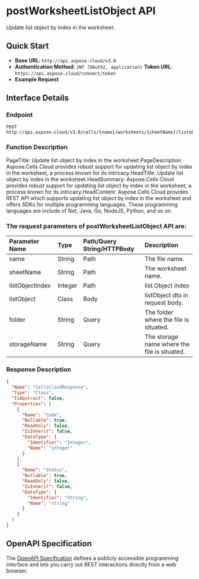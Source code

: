 # **postWorksheetListObject API**

Update list object by index in the worksheet. 

## **Quick Start**

- **Base URL**: `http://api.aspose.cloud/v3.0`
- **Authentication Method**: `JWT (OAuth2, application)`  **Token URL**: `https://api.aspose.cloud/connect/token`
- **Example Request** 
<script src="https://gist.github.com/aspose-cells-cloud-gists/8a5b324fdf3e574dbd747c1a1e24b05d.js?file=Example30_PostWorksheetListObject.cs"></script>

## **Interface Details**

### **Endpoint** 

```
POST http://api.aspose.cloud/v3.0/cells/{name}/worksheets/{sheetName}/listobjects/{listObjectIndex}
```

### **Function Description**
PageTitle: Update list object by index in the worksheet.PageDescription: Aspose.Cells Cloud provides robust support for updating list object by index in the worksheet, a process known for its intricacy.HeadTitle: Update list object by index in the worksheet.HeadSummary: Aspose.Cells Cloud provides robust support for updating list object by index in the worksheet, a process known for its intricacy.HeadContent: Aspose.Cells Cloud provides REST API which supports updating list object by index in the worksheet and offers SDKs for multiple programming languages. These programming languages are include of Net, Java, Go, NodeJS, Python, and so on.

### The request parameters of **postWorksheetListObject** API are: 

| Parameter Name | Type | Path/Query String/HTTPBody | Description | 
| :- | :- | :- |:- | 
|name|String|Path|The file name.|
|sheetName|String|Path|The worksheet name.|
|listObjectIndex|Integer|Path|list Object index|
|listObject|Class|Body|listObject dto in request body.|
|folder|String|Query|The folder where the file is situated.|
|storageName|String|Query|The storage name where the file is situated.|


### **Response Description**
```json
{
  "Name": "CellsCloudResponse",
  "Type": "Class",
  "IsAbstract": false,
  "Properties": [
    {
      "Name": "Code",
      "Nullable": true,
      "ReadOnly": false,
      "IsInherit": false,
      "DataType": {
        "Identifier": "Integer",
        "Name": "integer"
      }
    },
    {
      "Name": "Status",
      "Nullable": true,
      "ReadOnly": false,
      "IsInherit": false,
      "DataType": {
        "Identifier": "String",
        "Name": "string"
      }
    }
  ]
}
```

## OpenAPI Specification

The [OpenAPI Specification](https://reference.aspose.cloud/cells/#/ListObjectsController/PostWorksheetListObject) defines a publicly accessible programming interface and lets you carry out REST interactions directly from a web browser.

